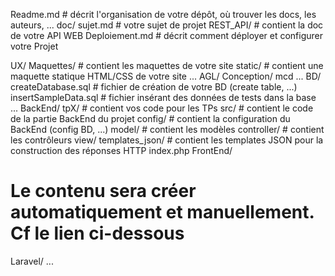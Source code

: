 Readme.md         # décrit l'organisation de votre dépôt, où trouver les docs, les auteurs, ...
doc/
   sujet.md       # votre sujet de projet
   REST_API/      # contient la doc de votre API WEB
   Deploiement.md # décrit comment déployer et configurer votre Projet

UX/
   Maquettes/     # contient les maquettes de votre site
   static/        # contient une maquette statique HTML/CSS de votre site
   ...
AGL/
   Conception/
      mcd
      ...
   BD/
      createDatabase.sql   # fichier de création de votre BD (create table, ...)
      insertSampleData.sql # fichier insérant des données de tests dans la base
      ...
BackEnd/
   tpX/  # contient vos code pour les TPs
   src/  # contient le code de la partie BackEnd du projet
      config/        # contient la configuration du BackEnd (config BD, ...)
      model/         # contient les modèles
      controller/   # contient les contrôleurs
      view/
         templates_json/   # contient les templates JSON pour la construction des réponses HTTP
      index.php
FrontEnd/
   # Le contenu sera créer automatiquement et manuellement. Cf le lien ci-dessous
Laravel/
   ...